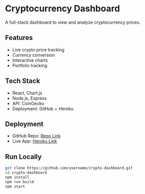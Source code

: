 # Cryptocurrency Dashboard

A full-stack dashboard to view and analyze cryptocurrency prices.

## Features
- Live crypto price tracking
- Currency conversion
- Interactive charts
- Portfolio tracking

## Tech Stack
- React, Chart.js
- Node.js, Express
- API: CoinGecko
- Deployment: GitHub + Heroku

## Deployment
- GitHub Repo: [Repo Link](https://github.com/username/crypto-dashboard)
- Live App: [Heroku Link](https://crypto-dashboard-username.herokuapp.com)

## Run Locally
```bash
git clone https://github.com/username/crypto-dashboard.git
cd crypto-dashboard
npm install
npm run build
npm start

